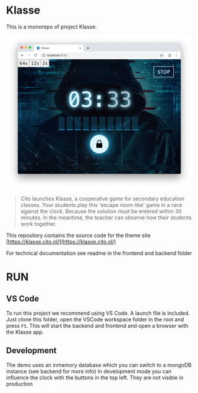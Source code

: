 # Klasse

This is a monorepo of project Klasse.

![alt text](Screenshot.png "Screenshot klasse")

> Cito launches Klasse, a cooperative game for secondary education classes. Your students play this 'escape room-like' game in a race against the clock. Because the solution must be entered within 30 minutes. In the meantime, the teacher can observe how their students work together.

This repository contains the source code for the theme site [https://klasse.cito.nl/](https://klasse.cito.nl/)

For technical documentation see readme in the frontend and backend folder

# RUN

## VS Code
To run this project we recommend using VS Code. A launch file is included. Just clone this folder, open the VSCode workspace folder in the root and press `F5`.
This will start the backend and frontend and open a browser with the Klasse app.

## Development
The demo uses an inmemory database which you can switch to a mongoDB instance (see backend for more info)
In development mode you can influence the clock with the buttons in the top left. They are not visible in production